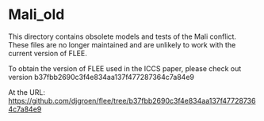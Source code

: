 # Mali\_old

This directory contains obsolete models and tests of the Mali conflict. These files are no longer maintained and are unlikely to work with the current version of FLEE.

To obtain the version of FLEE used in the ICCS paper, please check out version b37fbb2690c3f4e834aa137f477287364c7a84e9

At the URL:
https://github.com/djgroen/flee/tree/b37fbb2690c3f4e834aa137f477287364c7a84e9
